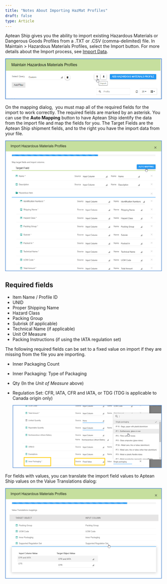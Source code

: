 ```yaml
---
title: "Notes About Importing HazMat Profiles"
draft: false
type: Article
---
```


Aptean Ship gives you the ability to import existing Hazardous Materials or Dangerous Goods Profiles from a .TXT or .CSV (comma-delimited) file. In Maintain > Hazardous Materials Profiles, select the Import button. For more details about the Import process, see [Import Data](import-data.md).

![software-maintain-hazmat-1-1](assets/images/aptean-shipping-software-maintain-hazmat-1-1.png)

On the mapping dialog,  you must map all of the required fields for the import to work correctly. The required fields are marked by an asterisk. You can use the **Auto Mapping** button to have Aptean Ship identify the data from the import file and map the fields for you. The Target Fields are the Aptean Ship shipment fields, and to the right you have the import data from your file.

![software-maintain-hazmat-2-1](assets/images/aptean-shipping-software-maintain-hazmat-2-1.png)
## Required fields


* Item Name / Profile ID
* UNID
* Proper Shipping Name
* Hazard Class
* Packing Group
* Subrisk (if applicable)
* Technical Name (if applicable)
* Unit Of Measure
* Packing Instructions (if using the IATA regulation set)


The following required fields can be set to a fixed value on import if they are missing from the file you are importing.
* Inner Packaging Count
* Inner Packaging: Type of Packaging
* Qty (In the *Unit of Measure* above)
* Regulation Set: CFR, IATA, CFR and IATA, or TDG (TDG is applicable to Canada origin only)

    ![software-maintain-hazmat-3-1](assets/images/aptean-shipping-software-maintain-hazmat-3-1.png)


For fields with values, you can translate the import field values to Aptean Ship values on the Value Translations dialog:

![software-maintain-hazmat-4-1](assets/images/aptean-shipping-software-maintain-hazmat-4-1.png)

 

